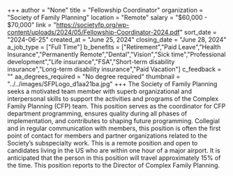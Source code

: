 +++
author = "None"
title = "Fellowship Coordinator"
organization = "Society of Family Planning"
location = "Remote"
salary = "$60,000 - $70,000"
link = "https://societyfp.org/wp-content/uploads/2024/05/Fellowship-Coordinator-2024.pdf"
sort_date = "2024-06-25"
created_at = "June 25, 2024"
closing_date = "June 28, 2024"
a_job_type = ["Full Time"]
b_benefits = ["Retirement","Paid Leave","Health Insurance","Permanently Remote","Dental","Vision","Sick time","Professional development","Life insurance","FSA","Short-term disability insurance","Long-term disability insurance","Paid Vacation"]
c_feedback = ""
aa_degrees_required = "No degree required"
thumbnail = "../../images/SFPLogo_d1aa21ba.jpg"
+++
The Society of Family Planning seeks a motivated team member with superb organizational and interpersonal skills to support the activities and programs of the Complex Family Planning (CFP) team. This position serves as the coordinator for CFP department programming, ensures quality during all phases of implementation, and contributes to shaping future programming. Collegial and in regular communication with members, this position is often the first point of contact for members and partner organizations related to the Society’s subspecialty work. This is a remote position and open to candidates living in the US who are within one hour of a major airport. It is anticipated that the person in this position will travel approximately 15% of the time. This position reports to the Director of Complex Family Planning.